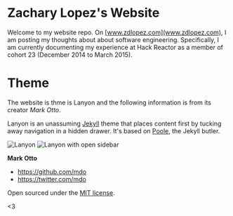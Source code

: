 # Zachary Lopez's Website

Welcome to my website repo.  On [www.zdlopez.com](www.zdlopez.com), I am posting my thoughts about about software engineering.  Specifically, I am currently documenting my experience at Hack Reactor as a member of cohort 23 (December 2014 to March 2015).

# Theme

The website is thme is Lanyon and the following information is from its creator *Mark Otto*.

Lanyon is an unassuming [Jekyll](http://jekyllrb.com) theme that places content first by tucking away navigation in a hidden drawer. It's based on [Poole](http://getpoole.com), the Jekyll butler.

![Lanyon](https://f.cloud.github.com/assets/98681/1825266/be03f014-71b0-11e3-9539-876e61530e24.png)
![Lanyon with open sidebar](https://f.cloud.github.com/assets/98681/1825267/be04a914-71b0-11e3-966f-8afe9894c729.png)

**Mark Otto**
- <https://github.com/mdo>
- <https://twitter.com/mdo>

Open sourced under the [MIT license](LICENSE.md).

<3
